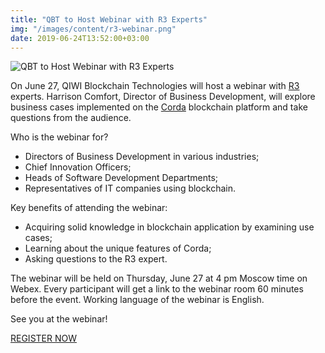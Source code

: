 ```yaml
---
title: "QBT to Host Webinar with R3 Experts"
img: "/images/content/r3-webinar.png"
date: 2019-06-24T13:52:00+03:00
---
```


<img src="/images/content/r3-webinar.png" alt="QBT to Host Webinar with R3 Experts">

On June 27, QIWI Blockchain Technologies will host a webinar with <a target="_blank" href="https://r3.com/">R3</a> experts. Harrison Comfort, Director of Business Development, will explore business cases implemented on the <a target="_blank" href="https://corda.net/">Corda</a> blockchain platform and take questions from the audience.

Who is the webinar for?

* Directors of Business Development in various industries;
* Chief Innovation Officers;
* Heads of Software Development Departments;
* Representatives of IT companies using blockchain.
 
Key benefits of attending the webinar:

* Acquiring solid knowledge in blockchain application by examining use cases;
* Learning about the unique features of Corda;
* Asking questions to the R3 expert.

The webinar will be held on Thursday, June 27 at 4 pm Moscow time on Webex. Every participant will get a link to the webinar room 60 minutes before the event. Working language of the webinar is English.

See you at the webinar!

<a href="https://qbt.timepad.ru/event/1004405/" target="_blank" class="btn btn-default">REGISTER NOW</a>
